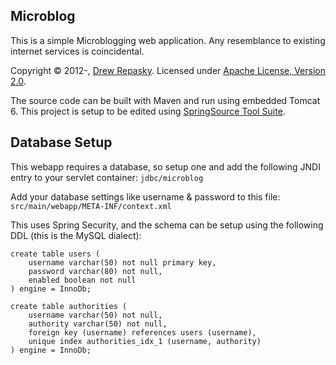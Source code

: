 Microblog
---------
This is a simple Microblogging web application.  Any resemblance to existing internet services is coincidental.

Copyright &copy; 2012-, [Drew Repasky].  Licensed under [Apache License, Version 2.0].

The source code can be built with Maven and run using embedded Tomcat 6.  This project is setup to be edited using [SpringSource Tool Suite].

Database Setup
--------------
This webapp requires a database, so setup one and add the following JNDI entry to your servlet container: `jdbc/microblog`

Add your database settings like username & password to this file: `src/main/webapp/META-INF/context.xml`

This uses Spring Security, and the schema can be setup using the following DDL (this is the MySQL dialect):

    create table users (
        username varchar(50) not null primary key,
        password varchar(80) not null,
        enabled boolean not null
    ) engine = InnoDb;

    create table authorities (
        username varchar(50) not null,
        authority varchar(50) not null,
        foreign key (username) references users (username),
        unique index authorities_idx_1 (username, authority)
    ) engine = InnoDb;

[Drew Repasky]: http://twitter.com/drewrepasky
[Apache License, Version 2.0]: http://www.apache.org/licenses/LICENSE-2.0.html
[SpringSource Tool Suite]: http://www.springsource.com/downloads/sts

